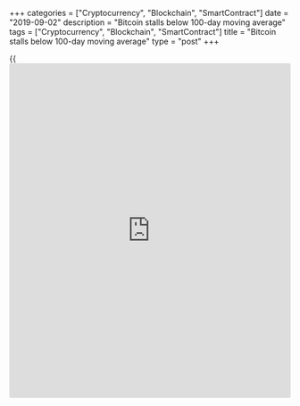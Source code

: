 +++
categories = ["Cryptocurrency", "Blockchain", "SmartContract"]
date = "2019-09-02"
description = "Bitcoin stalls below 100-day moving average"
tags = ["Cryptocurrency", "Blockchain", "SmartContract"]
title = "Bitcoin stalls below 100-day moving average"
type = "post"
+++

{{<iframe id="large-banner" src="https://www.bounty.group/#slide=8.0" width="100%" height="600" scrolling="no" style="border: 0px solid rgb(216, 221, 230); border-radius: 3px;">}}

Bitcoin’s price move put the brake on below the 100-day sliding average,
heightening chances of the next future sell-off.

![[bitcoin](https://www.letsplayfx.com/blog/forex-for-bitcoin/) prices 0209][1]_Photo: Pixabay_

The technical analysis prove no signs of a digital currency easing in
bearish selling sentiment, in particular not for the next several days.

The one of the most famous digital currency halted its move below the
100-day moving average after short-term increase over weekend, thus
bringing a soft hope for a shift into a bearish trend.

This move could mean, that a balance between purchaser and sellers had
all chances to appear amid rope pulling in a range of $9,300 and $9,900.

The longer Bitcoin keeps the resistance level the higher the chance for
the next major sell-off as its value continue to be discovered.

Bullish trend will receive the support if during this month a rally
follows, or the Bitcoin’s price rises above $10.800.

As for the cryptocurrency rates for first working day are as follows:

  * Bitcoin gained 1.95 percent, at $9.828 at 12.10 GMT;

  * Ethereum added 1.03 percent, to $172.06;

  * Ripple eased by 0.08 percent, at $0.255;

  * Bitcoin Cash surged by 2.03 percent, to $286,60;

  * Litecoin weakened by 0.68 percent, to $65.95.

   1. /files/filemanager/image/For_Analytics_20/[bitcoin](https://www.letsplayfx.com/blog/forex-for-bitcoin/)_pixabay_0209.png